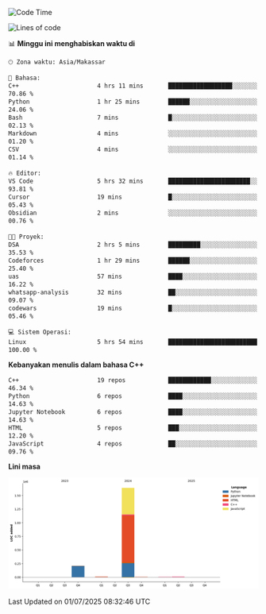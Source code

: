 <!--START_SECTION:waka-->
![Code Time](http://img.shields.io/badge/Code%20Time-296%20hrs%2056%20mins-blue)

![Lines of code](https://img.shields.io/badge/Sejak%20Hello%20World%20aku%20telah%20menulis-1.9%20million%20baris%20kode-blue)

📊 **Minggu ini menghabiskan waktu di** 

```text
🕑︎ Zona waktu: Asia/Makassar

💬 Bahasa: 
C++                      4 hrs 11 mins       ██████████████████░░░░░░░   70.86 % 
Python                   1 hr 25 mins        ██████░░░░░░░░░░░░░░░░░░░   24.06 % 
Bash                     7 mins              █░░░░░░░░░░░░░░░░░░░░░░░░   02.13 % 
Markdown                 4 mins              ░░░░░░░░░░░░░░░░░░░░░░░░░   01.20 % 
CSV                      4 mins              ░░░░░░░░░░░░░░░░░░░░░░░░░   01.14 % 

🔥 Editor: 
VS Code                  5 hrs 32 mins       ███████████████████████░░   93.81 % 
Cursor                   19 mins             █░░░░░░░░░░░░░░░░░░░░░░░░   05.43 % 
Obsidian                 2 mins              ░░░░░░░░░░░░░░░░░░░░░░░░░   00.76 % 

🐱‍💻 Proyek: 
DSA                      2 hrs 5 mins        █████████░░░░░░░░░░░░░░░░   35.53 % 
Codeforces               1 hr 29 mins        ██████░░░░░░░░░░░░░░░░░░░   25.40 % 
uas                      57 mins             ████░░░░░░░░░░░░░░░░░░░░░   16.22 % 
whatsapp-analysis        32 mins             ██░░░░░░░░░░░░░░░░░░░░░░░   09.07 % 
codewars                 19 mins             █░░░░░░░░░░░░░░░░░░░░░░░░   05.46 % 

💻 Sistem Operasi: 
Linux                    5 hrs 54 mins       █████████████████████████   100.00 % 
```

**Kebanyakan menulis dalam bahasa C++** 

```text
C++                      19 repos            ████████████░░░░░░░░░░░░░   46.34 % 
Python                   6 repos             ████░░░░░░░░░░░░░░░░░░░░░   14.63 % 
Jupyter Notebook         6 repos             ████░░░░░░░░░░░░░░░░░░░░░   14.63 % 
HTML                     5 repos             ███░░░░░░░░░░░░░░░░░░░░░░   12.20 % 
JavaScript               4 repos             ██░░░░░░░░░░░░░░░░░░░░░░░   09.76 % 
```



**Lini masa**

![Lines of Code chart](https://raw.githubusercontent.com/yusuf601/yusuf601/main/assets/bar_graph.png)


 Last Updated on 01/07/2025 08:32:46 UTC
<!--END_SECTION:waka-->

